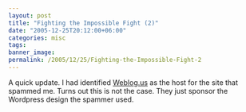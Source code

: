 ```yaml
---
layout: post
title: "Fighting the Impossible Fight (2)"
date: "2005-12-25T20:12:00+06:00"
categories: misc 
tags: 
banner_image: 
permalink: /2005/12/25/Fighting-the-Impossible-Fight-2
---
```


A quick update. I had identified <a href="http://weblogs.us/">Weblog.us</a> as the host for the site that spammed me. Turns out this is not the case. They just sponsor the Wordpress design the spammer used.
